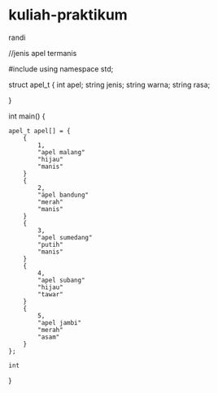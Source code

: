# kuliah-praktikum
randi


//jenis apel termanis

#include<iostream>
using namespace std;

struct apel_t {
    int apel;
    string jenis;
    string warna;
    string rasa;
    
}

int main() {
    
    apel_t apel[] = {
        {
            1,
            "apel malang"
            "hijau"
            "manis"
        }
        {
            2,
            "äpel bandung"
            "merah"
            "manis"
        }
        {
            3,
            "apel sumedang"
            "putih"
            "manis"
        }
        {
            4,
            "apel subang"
            "hijau"
            "tawar"
        }
        {
            5,
            "apel jambi"
            "merah"
            "asam"
        }
    };
    
    int 
    
}
